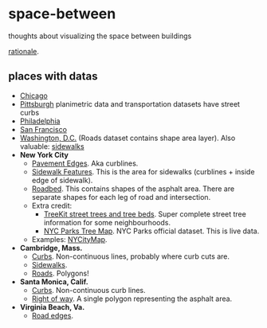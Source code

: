 # space-between
thoughts about visualizing the space between buildings

[rationale](https://medium.com/@saikofish/the-space-between-78ac42fea728).

## places with datas

- [Chicago](https://data.cityofchicago.org/Transportation/Boundaries-Curb-Lines/5gv8-ktcg)
- [Pittsburgh](http://pittsburghpa.gov/dcp/gis/gis-data-new) planimetric data and transportation datasets have street curbs
- [Philadelphia](http://www.pasda.psu.edu/uci/MetadataDisplay.aspx?entry=PASDA&file=PhiladelphiaCurbEdges201201.xml&dataset=169)
- [San Francisco](https://data.sfgov.org/Geographic-Locations-and-Boundaries/City-curbs-and-islands-Zipped-Shapefile-Format-/nvxg-zay4?)
- [Washington, D.C.](http://opendata.dc.gov/datasets/e8299c86b4014f109fedd7e95ae20d52_61) (Roads dataset contains shape area layer). Also valuable: [sidewalks](http://opendata.dc.gov/datasets/2347fa1f3fd9412dbf11aa6441ddca8b_83)
- **New York City** 
    - [Pavement Edges](https://data.cityofnewyork.us/Environment/New-York-City-Pavement-Edges/x9uq-u3qs). Aka curblines.
    - [Sidewalk Features](https://data.cityofnewyork.us/City-Government/Sidewalk-Features/vfx9-tbb6). This is the area for sidewalks (curblines + inside edge of sidewalk).
    - [Roadbed](https://data.cityofnewyork.us/City-Government/Roadbed/xgwd-7vhd). This contains shapes of the asphalt area. There are separate shapes for each leg of road and intersection.
    - Extra credit:
      - [TreeKit street trees and tree beds](http://treekit.org/map/). Super complete street tree information for some neighbourhoods.
      - [NYC Parks Tree Map](https://tree-map.nycgovparks.org/#treeinfo-183882). NYC Parks official dataset. This is live data.
    - Examples: [NYCityMap](http://maps.nyc.gov/doitt/nycitymap/?z=8&p=990753,205789&c=GISBasic).
- **Cambridge, Mass.**
    - [Curbs](https://github.com/cambridgegis/cambridgegis_data/blob/master/Basemap/Curbs/BASEMAP_Curbs.geojson). Non-continuous lines, probably where curb cuts are.
    - [Sidewalks](https://github.com/cambridgegis/cambridgegis_data/blob/master/Basemap/Sidewalks/BASEMAP_Sidewalks.geojson).
    - [Roads](https://github.com/cambridgegis/cambridgegis_data/blob/master/Basemap/Roads/BASEMAP_Roads.geojson). Polygons!
- **Santa Monica, Calif.**
    - [Curbs](https://github.com/CityofSantaMonica/GIS/blob/master/streets/right-of-way.geojson). Non-continuous curb lines.
    - [Right of way](https://github.com/CityofSantaMonica/GIS/blob/master/streets/right-of-way.geojson). A single polygon representing the asphalt area.
- **Virginia Beach, Va.**
    - [Road edges](http://gis.data.vbgov.com/datasets/6f4d45b4c360453da268ee4f8d1a963e_0).
